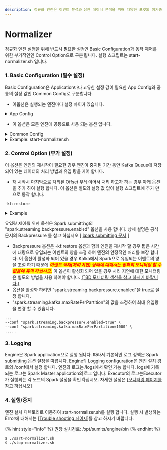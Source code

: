```yaml
---
description: 정규화 엔진은 이벤트 분석과 상관 데이터 분석을 위해 다양한 포멧의 이기종 데이터를 표준화 하여 정규화 된 이벤트를 생성 합니다.
---
```


# Normalizer

정규화 엔진 실행을 위해 반드시 필요한 설정인 Basic Configuration과 동작 제어를 위한 부가적인인 Control Option으로 구분 됩니다. 실행 스크립트는 start-normalizer.sh 입니다.&#x20;

### 1. Basic Configuration (필수 설정)

Basic Configuration은 Application마다 고유한 설정 값이 필요한 App Config와 공통의 설정 값인 Common Config로 구분합니다.

* 이옵션은 실행되는 엔진마다 설정 차이가 있습니다.

<details>

<summary>App Config</summary>

* APP\_ROOT: 엔진 설치 디렉토리
* APP\_PATH: 엔진 바이너리 패스
* IN\_TOPIC: 원본 로그 토픽
* OUT\_TOPIC: 정규화 결과 저장 토픽
* SKIP\_TOPIC: 정규화 실패 결과 저장 토픽

\[ 아래 옵션은 [Spark submitting 문서](https://spark.apache.org/docs/3.3.0/submitting-applications.html#content)를 참고 하십시오 ]

* MODULE\_NAME: 어플리케이션 이름
* TOTAL\_EXECUTOR\_CORES: Spark Worker노드에 할당 할 코어 갯수
* EXECUTOR\_MEMORY: Spark Worker 노드에 할당 할 메모리 \[ Recommend: 2g ]
* DRIVER\_MEMORY: Spark driver에 할당 할 메모리 \[ Recommend: 2g ]
* SP\_DURATION: 엔진 배치 타임 (ms) \[ Recommend: 8000 ]

</details>

* 이 옵션은 모든 엔진에 공통으로 사용 되는 옵션 입니다.

<details>

<summary>Common Config</summary>

* SPARK\_BIN: Spark bin 패스
* SPARK\_MASTER: Spark Master connection
* IN\_KAFKA\_BROKERS: Consume Kafka brokers connections
* OUT\_KAFKA\_BROKERS: Produce Kafka brokers connections (Optional)
* ZK\_CONN: zookeeper cluster connections

</details>

<details>

<summary>Example: start-normalizer.sh</summary>

```
####################### App Config ##########################################

MODULE_NAME=Normalizer

TOTAL_EXECUTOR_CORES=1
EXECUTOR_MEMORY=1g
DRIVER_MEMORY=1g
SP_DURATION=8000

APP_ROOT=/opt/sumits/engine
MAIN_CLASS=com.skinfosec.dsp.adenium.dsp.iotNormalizer.IotNormalizer
APP_PATH=/opt/sumits/engine/sumits-eng.jar
IN_TOPIC=rawdata
OUT_TOPIC=NormalizedTopic

######################## SPARK Config #######################################

SPARK_BIN=/opt/sumits/spark-3.3.0/bin
SPARK_MASTER=spark://MASTER01:7077

######################## Kafka Config #######################################

IN_KAFKA_BROKERS=10.10.10.1:9092,10.10.10.2:9092,10.10.10.3:9092
OUT_KAFKA_BROKERS=10.10.10.1:9092,10.10.10.2:9092,10.10.10.3:9092

######################## Zookeeper Config ###################################

ZK_CONN=10.10.10.1:2181,10.10.10.2:2181,10.10.10.3:2181

#############################################################################
######################## Do not edit ########################################
#############################################################################
$SPARK_BIN/spark-submit --master $SPARK_MASTER --deploy-mode client --supervise --class $MAIN_CLASS \
--driver-java-options "-Dlog4j.configuration=file:$APP_ROOT/conf/log4j.xml -Ddm.logging.name=$MODULE_NAME -Ddm.logging.path=$APP_ROOT/logs" \
--conf "spark.streaming.blockInterval=100ms" \
--conf "spark.locality.wait=100ms" \
--conf "spark.ui.port=4041" \
--conf "spark.executor.logs.rolling.strategy=size" \
--conf "spark.executor.logs.rolling.maxSize=100000" \
--conf "spark.executor.logs.rolling.maxRetainedFiles=5" \
--conf "spark.executor.heartbeatInterval=2000" \
--total-executor-cores $TOTAL_EXECUTOR_CORES --executor-memory $EXECUTOR_MEMORY --driver-memory $DRIVER_MEMORY --name $MODULE_NAME $APP_PATH 0 1000 0 "" \
-sp:master $SPARK_MASTER \
-sp:app $MODULE_NAME \
-zk:conn $ZK_CONN \
-kf:broker $IN_KAFKA_BROKERS \
-kf:outbroker $OUT_KAFKA_BROKERS \
-kf:topic $INPUT_TOPIC \
-kf:out_topic $OUT_TOPIC \
-kf:save \
#> /dev/null 2> /dev/null &
#############################################################################
```

</details>

### 2. Control Option (부가 설정)

이 옵션은 엔진의 재시작이 필요한 경우 엔진이 중지된 기간 동안 Kafka Queue에 저장되어 있는 데이터의 처리 방법과 유입 량을 제어 합니다.

* 재 시작시 마지막으로 처리된 Offset 부터 이어서 처리 하고자 하는 경우 아래 옵션을 추가 하여 실행 합니다. 이 옵션은 별도의 설정 값 없이 실행 스크립트에 추가 만으로 동작 합니다.

```
-kf:restore
```

<details>

<summary>Example</summary>

```
//Restore 적용 예 
......
-kf:restore
-sp:app $MODULE_NAME \
-zk:conn $ZK_CONN \
.....
```

```
//Restore 미적용 
......
-kf:out_topic $OUT_TOPIC \
-kf:topic $IN_TOPIC \
-kf:err_topic $ERR_TOPIC \
.....
```

</details>

유입량 제어를 위한 옵션은 Spark submitting의 "spark.streaming.backpressure.enabled" 옵션을 사용 합니다. 상세 설명은 공식 문서의 Backpressure 를 참고 하십시오 \[ [Spark submitting 문서](https://spark.apache.org/docs/3.3.0/submitting-applications.html#content) ]

* Backpressure 옵션은 -kf:restore 옵션과 함께 엔진을 재시작 할 경우 짧은 시간에 대량으로 유입되는 이벤트의 양을 조절 하여 엔진의 안정적인 처리를 보장 합니다. 이 옵션이 활성화 되어 있을 경우 Kafka에서 Spark으로 유입되는 이벤트의 양을 조절 하기 때문에 _<mark style="color:red;">**이벤트 적채(처리 지연) 상태에 대해서는 정확히 모니터링 할 수 없음에 유의 하십시오.**</mark>_ 이 옵션이 활성화 되어 있을 경우 처리 지연에 대한 모니터링은 별도의 방법을 사용 하여야 합니다. [(TBD 모니터링 섹션을 참고 하시기 바랍니다.)](../../overview/faq.md)
* 옵션을 활성화 하려면 "spark.streaming.backpressure.enabled"을 true로 설정 합니다.
* "spark.streaming.kafka.maxRatePerPartition"의 값을 조정하여 최대 유입량을 변경 할 수 있습니다.

```
...
--conf "spark.streaming.backpressure.enabled=true" \
--conf "spark.streaming.kafka.maxRatePerPartition=1000" \
.....
```

### 3. Logging

Engine은 Spark application으로 실행 됩니다. 따라서 기본적인 로그 정책은 Spark submitting 옵션 설정을 따릅니다. Engine의 Logging configuration은 엔진 설치 경로의 /conf에서 설정 합니다. 엔진의 로그는 /logs에서 확인 가능 합니다. logs에 기록되는 로그는 Spark Master application의 로그 입니다. Executor의 로그는Executor가 실행되는 각 노드의 Spark 설정을 확인 하십시오. 자세한 설정은 \[[모니터링 페이지를 참고 하십시오](../../operate/monitoring.md)]

### 4. 실행/중지

엔진 설치 디렉토리로 이동하여 start-normalizer.sh를 실행 합니다. 실행 시 발생하는 Error에 대해서는 \[[Trouble shooting 페이지](../../operate/trouble-shooting.md)]를 참고 하시기 바랍니다.

{% hint style="info" %}
권장 설치경로: /opt/sumits/engine/bin
{% endhint %}

```
$ ./sart-normalizer.sh
$ ./stop-normalizer.sh 
```
